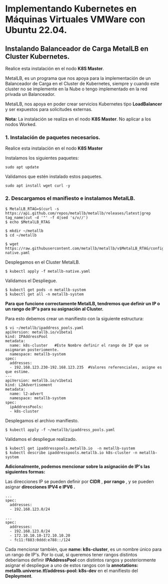 # Implementando Kubernetes en Máquinas Virtuales VMWare con Ubuntu 22.04.

## Instalando Balanceador de Carga MetalLB en Cluster Kubernetes.
Realice esta instalación en el nodo **K8S Master**.

MetalLB, es un programa que nos apoya para la implementación de un Balanceador de Carga en el Cluster de Kubernetes, siempre y cuando este cluster no se implemente en la Nube o tengo implementado en la red privada un Balanceador.

MetalLB, nos apoya en poder crear servicios Kubernetes tipo **LoadBalancer** y ser expuestos para solicitudes externas.


**Nota:** La instalación se realiza en el nodo **K8S Master**. No aplicar a los nodos Worked.

### 1. Instalación de paquetes necesarios.
Realice esta instalación en el nodo **K8S Master**

Instalamos los siguientes paquetes:

```
sudo apt update
```

Validamos que estén instalado estos paquetes.

```
sudo apt install wget curl -y
```

### 2. Descargamos el manifiesto e instalamos MetalLB.

```
$ MetalLB_RTAG=$(curl -s https://api.github.com/repos/metallb/metallb/releases/latest|grep tag_name|cut -d '"' -f 4|sed 's/v//')
$ echo $MetalLB_RTAG
```
```
$ mkdir ~/metallb
$ cd ~/metallb

$ wget https://raw.githubusercontent.com/metallb/metallb/v$MetalLB_RTAG/config/manifests/metallb-native.yaml
```

Desplegamos en el Cluster MetalLB.

```
$ kubectl apply -f metallb-native.yaml
```

Validamos el Despliegue.

```
$ kubectl get pods -n metallb-system
$ kubectl get all -n metallb-system
```


**Para que funcione correctamente MetalLB, tendremos que definir un IP o un rango de IP's para su asignación al Cluster.**

Para esto debemos crear un manifiesto con la siguiente estructura:

```
$ vi ~/metallb/ipaddress_pools.yaml
apiVersion: metallb.io/v1beta1
kind: IPAddressPool
metadata:
  name: k8s-cluster   #Este Nombre definir el rango de IP que se asigmaran posteriomente.
  namespace: metallb-system
spec:
  addresses:
  - 192.168.123.230-192.168.123.235  #Valores referenciales, asigne es que estime.
---
apiVersion: metallb.io/v1beta1
kind: L2Advertisement
metadata:
  name: l2-advert
  namespace: metallb-system
spec:
  ipAddressPools:
  - k8s-cluster
```
 
Desplegamos el archivo manifiesto.

```
$ kubectl apply -f ~/metallb/ipaddress_pools.yaml
```

Validamos el despliegue realizado.

```
$ kubectl get ipaddresspools.metallb.io  -n metallb-system
$ kubectl describe ipaddresspools.metallb.io k8s-cluster -n metallb-system
```

**Adicionalmente, podemos mencionar sobre la asignación de IP's las siguientes formas:**

Las direcciones IP se pueden definir por **CIDR** , **por rango** , y se pueden asignar **direcciones IPV4 e IPV6 .**

```
...
spec:
  addresses:
  - 192.168.123.0/24 
```
```
...
spec:
  addresses:
  - 192.168.123.0/24
  - 172.10.10.10-172.10.10.20
  - fc11:f883:0ddd:e788::/124
```

Cada mencionar también, que **name: k8s-cluster**, es un nombre único para un rango de IP's. Por lo cual, si queremos tener rangos distintos deberíamos definir **IPAddressPool** con distintos rangos y posteriormente asignar el despliegue a uno de estos rangos con la **annotations: metallb.universe.tf/address-pool: k8s-dev** en el manifiesto del **Deployment**.
